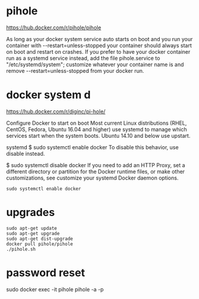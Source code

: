 # pihole 

https://hub.docker.com/r/pihole/pihole

As long as your docker system service auto starts on boot and you run your container with --restart=unless-stopped your container should always start on boot and restart on crashes. If you prefer to have your docker container run as a systemd service instead, add the file pihole.service to "/etc/systemd/system"; customize whatever your container name is and remove --restart=unless-stopped from your docker run.

# docker system d

https://hub.docker.com/r/diginc/pi-hole/

Configure Docker to start on boot
Most current Linux distributions (RHEL, CentOS, Fedora, Ubuntu 16.04 and higher) use systemd to manage which services start when the system boots. Ubuntu 14.10 and below use upstart.

systemd
$ sudo systemctl enable docker
To disable this behavior, use disable instead.

$ sudo systemctl disable docker
If you need to add an HTTP Proxy, set a different directory or partition for the Docker runtime files, or make other customizations, see customize your systemd Docker daemon options.

```
sudo systemctl enable docker
```

# upgrades

```
sudo apt-get update
sudo apt-get upgrade 
sudo apt-get dist-upgrade
docker pull pihole/pihole
./pihole.sh
```

# password reset
sudo docker exec -it pihole pihole -a -p
